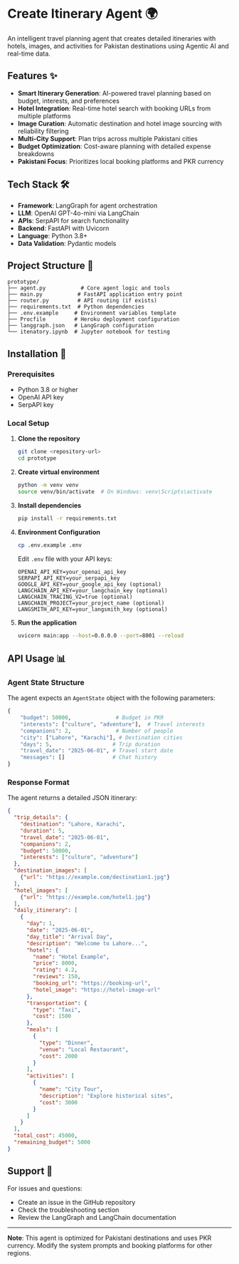 # Create Itinerary Agent 🌍

An intelligent travel planning agent that creates detailed itineraries with hotels, images, and activities for Pakistan destinations using Agentic AI and real-time data.

## Features ✨

- **Smart Itinerary Generation**: AI-powered travel planning based on budget, interests, and preferences
- **Hotel Integration**: Real-time hotel search with booking URLs from multiple platforms
- **Image Curation**: Automatic destination and hotel image sourcing with reliability filtering
- **Multi-City Support**: Plan trips across multiple Pakistani cities
- **Budget Optimization**: Cost-aware planning with detailed expense breakdowns
- **Pakistani Focus**: Prioritizes local booking platforms and PKR currency

## Tech Stack 🛠️

- **Framework**: LangGraph for agent orchestration
- **LLM**: OpenAI GPT-4o-mini via LangChain
- **APIs**: SerpAPI for search functionality
- **Backend**: FastAPI with Uvicorn
- **Language**: Python 3.8+
- **Data Validation**: Pydantic models

## Project Structure 📁

```
prototype/
├── agent.py           # Core agent logic and tools
├── main.py           # FastAPI application entry point
├── router.py         # API routing (if exists)
├── requirements.txt  # Python dependencies
├── .env.example     # Environment variables template
├── Procfile         # Heroku deployment configuration
├── langgraph.json   # LangGraph configuration
└── itenatory.ipynb  # Jupyter notebook for testing
```

## Installation 🚀

### Prerequisites

- Python 3.8 or higher
- OpenAI API key
- SerpAPI key

### Local Setup

1. **Clone the repository**
   ```bash
   git clone <repository-url>
   cd prototype
   ```

2. **Create virtual environment**
   ```bash
   python -m venv venv
   source venv/bin/activate  # On Windows: venv\Scripts\activate
   ```

3. **Install dependencies**
   ```bash
   pip install -r requirements.txt
   ```

4. **Environment Configuration**
   ```bash
   cp .env.example .env
   ```
   
   Edit `.env` file with your API keys:
   ```env
   OPENAI_API_KEY=your_openai_api_key
   SERPAPI_API_KEY=your_serpapi_key
   GOOGLE_API_KEY=your_google_api_key (optional)
   LANGCHAIN_API_KEY=your_langchain_key (optional)
   LANGCHAIN_TRACING_V2=true (optional)
   LANGCHAIN_PROJECT=your_project_name (optional)
   LANGSMITH_API_KEY=your_langsmith_key (optional)
   ```

5. **Run the application**
   ```bash
   uvicorn main:app --host=0.0.0.0 --port=8001 --reload
   ```

## API Usage 📊

### Agent State Structure

The agent expects an `AgentState` object with the following parameters:

```python
{
    "budget": 50000,              # Budget in PKR
    "interests": ["culture", "adventure"],  # Travel interests
    "companions": 2,              # Number of people
    "city": ["Lahore", "Karachi"], # Destination cities
    "days": 5,                   # Trip duration
    "travel_date": "2025-06-01", # Travel start date
    "messages": []               # Chat history
}
```

### Response Format

The agent returns a detailed JSON itinerary:

```json
{
  "trip_details": {
    "destination": "Lahore, Karachi",
    "duration": 5,
    "travel_date": "2025-06-01",
    "companions": 2,
    "budget": 50000,
    "interests": ["culture", "adventure"]
  },
  "destination_images": [
    {"url": "https://example.com/destination1.jpg"}
  ],
  "hotel_images": [
    {"url": "https://example.com/hotel1.jpg"}
  ],
  "daily_itinerary": [
    {
      "day": 1,
      "date": "2025-06-01",
      "day_title": "Arrival Day",
      "description": "Welcome to Lahore...",
      "hotel": {
        "name": "Hotel Example",
        "price": 8000,
        "rating": 4.2,
        "reviews": 150,
        "booking_url": "https://booking-url",
        "hotel_image": "https://hotel-image-url"
      },
      "transportation": {
        "type": "Taxi",
        "cost": 1500
      },
      "meals": [
        {
          "type": "Dinner",
          "venue": "Local Restaurant",
          "cost": 2000
        }
      ],
      "activities": [
        {
          "name": "City Tour",
          "description": "Explore historical sites",
          "cost": 3000
        }
      ]
    }
  ],
  "total_cost": 45000,
  "remaining_budget": 5000
}
```

## Support 💬

For issues and questions:
- Create an issue in the GitHub repository
- Check the troubleshooting section
- Review the LangGraph and LangChain documentation

---

**Note**: This agent is optimized for Pakistani destinations and uses PKR currency. Modify the system prompts and booking platforms for other regions.
